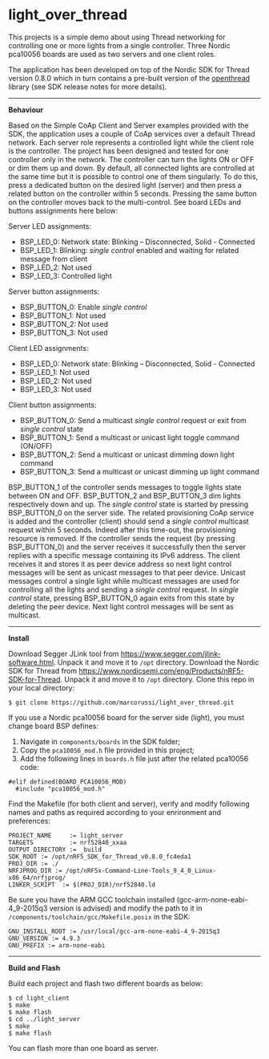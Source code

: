 # light_over_thread
This projects is a simple demo about using Thread networking for controlling one or more lights from a single controller. Three Nordic pca10056 boards are used as two servers and one client roles. 

The application has been developed on top of the Nordic SDK for Thread version 0.8.0 which in turn contains a pre-built version of the [openthread](https://github.com/openthread/openthread) library (see SDK release notes for more details).

---

**Behaviour**

Based on the Simple CoAp Client and Server examples provided with the SDK, the application uses a couple of CoAp services over a default Thread network. 
Each server role represents a controlled light while the client role is the controller. The project has been designed and tested for one controller only in the network. The controller can turn the lights ON or OFF or dim them up and down. By default, all connected lights are controlled at the same time but it is possible to control one of them singularly. To do this, press a dedicated button on the desired light (server) and then press a related button on the controller within 5 seconds. Pressing the same button on the controller moves back to the multi-control. See board LEDs and buttons assignments here below:

Server LED assignments:
* BSP_LED_0: Network state: Blinking – Disconnected, Solid - Connected
* BSP_LED_1: Blinking: *single control* enabled and waiting for related message from client 
* BSP_LED_2: Not used
* BSP_LED_3: Controlled light 

Server button assignments:
* BSP_BUTTON_0: Enable *single control*
* BSP_BUTTON_1: Not used
* BSP_BUTTON_2: Not used
* BSP_BUTTON_3: Not used

Client LED assignments:
* BSP_LED_0: Network state: Blinking – Disconnected, Solid - Connected
* BSP_LED_1: Not used
* BSP_LED_2: Not used
* BSP_LED_3: Not used

Client button assignments:
* BSP_BUTTON_0: Send a multicast *single control* request or exit from *single control* state
* BSP_BUTTON_1: Send a multicast or unicast light toggle command (ON/OFF)
* BSP_BUTTON_2: Send a multicast or unicast dimming down light command
* BSP_BUTTON_3: Send a multicast or unicast dimming up light command

BSP_BUTTON_1 of the controller sends messages to toggle lights state between ON and OFF. BSP_BUTTON_2 and BSP_BUTTON_3 dim lights respectively down and up.
The *single control* state is started by pressing BSP_BUTTON_0 on the server side. The related provisioning CoAp service is added and the controller (client) should send a *single control* multicast request within 5 seconds. Indeed after this time-out, the provisioning resource is removed. If the controller sends the request (by pressing BSP_BUTTON_0) and the server receives it successfully then the server replies with a specific message containing its IPv6 address. The client receives it and stores it as peer device address so next light control messages will be sent as unicast messages to that peer device. Unicast messages control a single light while multicast messages are used for controlling all the lights and sending a *single control* request. In *single control* state, pressing BSP_BUTTON_0 again exits from this state by deleting the peer device. Next light control messages will be sent as multicast.

---

**Install**

Download Segger JLink tool from https://www.segger.com/jlink-software.html. Unpack it and move it to `/opt` directory. 
Download the Nordic SDK for Thread from https://www.nordicsemi.com/eng/Products/nRF5-SDK-for-Thread. Unpack it and move it to `/opt` directory. 
Clone this repo in your local directory:

	$ git clone https://github.com/marcorussi/light_over_thread.git

If you use a Nordic pca10056 board for the server side (light), you must change board BSP defines:
1) Navigate in `components/boards` in the SDK folder;
1) Copy the `pca10056_mod.h` file provided in this project;
2) Add the following lines in `boards.h` file just after the related pca10056 code:

```
#elif defined(BOARD_PCA10056_MOD)
  #include "pca10056_mod.h"
```

Find the Makefile (for both client and server), verify and modify following names and paths as required according to your enrironment and preferences:

```
PROJECT_NAME     := light_server
TARGETS          := nrf52840_xxaa
OUTPUT_DIRECTORY := _build
SDK_ROOT := /opt/nRF5_SDK_for_Thread_v0.8.0_fc4eda1
PROJ_DIR := ./
NRFJPROG_DIR := /opt/nRF5x-Command-Line-Tools_9_4_0_Linux-x86_64/nrfjprog/
LINKER_SCRIPT  := $(PROJ_DIR)/nrf52840.ld
```

Be sure you have the ARM GCC toolchain installed (gcc-arm-none-eabi-4_9-2015q3 version is advised) and modify the path to it in `/components/toolchain/gcc/Makefile.posix` in the SDK:

```
GNU_INSTALL_ROOT := /usr/local/gcc-arm-none-eabi-4_9-2015q3
GNU_VERSION := 4.9.3
GNU_PREFIX := arm-none-eabi
```

---

**Build and Flash**

Build each project and flash two different boards as below:

	$ cd light_client
	$ make
	$ make flash
	$ cd ../light_server
	$ make
	$ make flash

You can flash more than one board as server.




